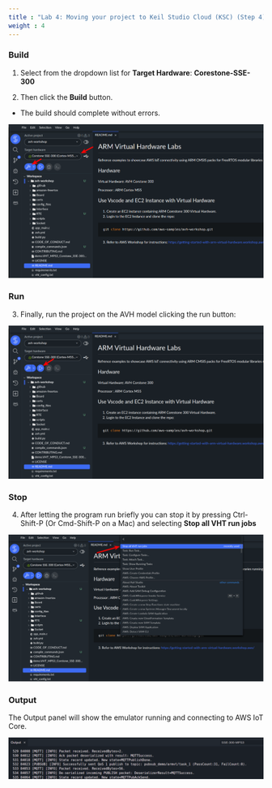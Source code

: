 ```yaml
---
title : "Lab 4: Moving your project to Keil Studio Cloud (KSC) (Step 4)"
weight : 4
---
```


### Build

1. Select from the dropdown list for **Target Hardware**: **Corestone-SSE-300**

2. Then click the **Build** button.

- The build should complete without errors.

![build ksc](/static/build_ksc.png)

### Run

3. Finally, run the project on the AVH model clicking the run button:

![run ksc](/static/run_ksc.png)

### Stop

4. After letting the program run briefly you can stop it by pressing Ctrl-Shift-P (Or Cmd-Shift-P on a Mac) and selecting **Stop all VHT run jobs**


![stop ksc](/static/stop-ksc.png)

### Output

The Output panel will show the emulator running and connecting to AWS IoT Core.

![ksc output](/static/ksc_output.png)
